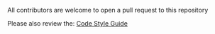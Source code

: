 All contributors are welcome to open a pull request to this repository

Please also review the: [Code Style Guide](CODESTYLE.md)
